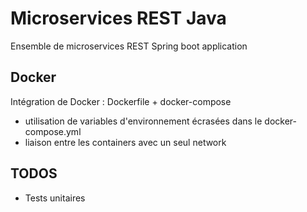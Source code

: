 # Microservices REST Java

Ensemble de microservices REST Spring boot application

## Docker

Intégration de Docker : Dockerfile + docker-compose

* utilisation de variables d'environnement écrasées dans le docker-compose.yml
* liaison entre les containers avec un seul network

## TODOS

* Tests unitaires